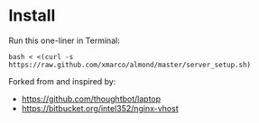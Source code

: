 # Install

Run this one-liner in Terminal:

    bash < <(curl -s https://raw.github.com/xmarco/almond/master/server_setup.sh)

Forked from and inspired by:

* <https://github.com/thoughtbot/laptop>
* <https://bitbucket.org/intel352/nginx-vhost>